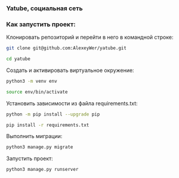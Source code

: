 ### Yatube, социальная сеть

### Как запустить проект:

Клонировать репозиторий и перейти в него в командной строке:

``` bash
git clone git@github.com:AlexeyWer/yatube.git
```

``` bash
cd yatube
```

Cоздать и активировать виртуальное окружение:

``` bash
python3 -m venv env
```

``` bash
source env/bin/activate
```

Установить зависимости из файла requirements.txt:

``` bash
python -m pip install --upgrade pip
```

``` bash
pip install -r requirements.txt
```

Выполнить миграции:

``` bash
python3 manage.py migrate
```

Запустить проект:

``` bash
python3 manage.py runserver
```
